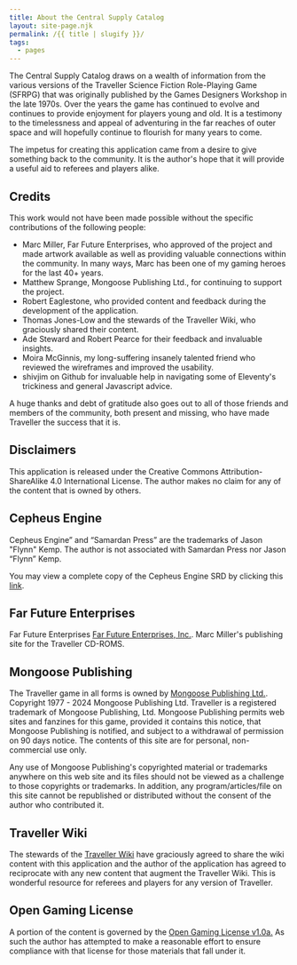 ```yaml
---
title: About the Central Supply Catalog
layout: site-page.njk
permalink: /{{ title | slugify }}/
tags:
  - pages
---
```


The Central Supply Catalog draws on a wealth of information from the various versions of the Traveller Science Fiction Role-Playing Game (SFRPG) that was originally published by the Games Designers Workshop in the late 1970s. Over the years the game has continued to evolve and continues to provide enjoyment for players young and old. It is a testimony to the timelessness and appeal of adventuring in the far reaches of outer space and will hopefully continue to flourish for many years to come.

The impetus for creating this application came from a desire to give something back to the community. It is the author's hope that it will provide a useful aid to referees and players alike.

## Credits

This work would not have been made possible without the specific contributions of the following people:

- Marc Miller, Far Future Enterprises, who approved of the project and made artwork available as well as providing valuable connections within the community. In many ways, Marc has been one of my gaming heroes for the last 40+ years.
- Matthew Sprange, Mongoose Publishing Ltd., for continuing to support the project.
- Robert Eaglestone, who provided content and feedback during the development of the application.
- Thomas Jones-Low and the stewards of the Traveller Wiki, who graciously shared their content.
- Ade Steward and Robert Pearce for their feedback and invaluable insights.
- Moira McGinnis, my long-suffering insanely talented friend who reviewed the wireframes and improved the usability.
- shivjim on Github for invaluable help in navigating some of Eleventy's trickiness and general Javascript advice.

A huge thanks and debt of gratitude also goes out to all of those friends and members of the community, both present and missing, who have made Traveller the success that it is.

<h2 id="disclaimers">Disclaimers</h2>

This application is released under the Creative Commons Attribution-ShareAlike 4.0 International License. The author makes no claim for any of the content that is owned by others.

## Cepheus Engine

Cepheus Engine” and “Samardan Press” are the trademarks of Jason "Flynn" Kemp. The author is not associated with Samardan Press nor Jason “Flynn” Kemp.

You may view a complete copy of the Cepheus Engine SRD by clicking this <a href="https://thetrove.is/Books/Cepheus%20Engine/CE%20-%20Cepheus%20Engine%20SRD.pdf" target="_blank">link</a>.

## Far Future Enterprises

Far Future Enterprises <a href="farfuture.net" target="_blank">Far Future Enterprises, Inc.</a>. Marc Miller's publishing site for the Traveller CD-ROMS.

## Mongoose Publishing

The Traveller game in all forms is owned by <a href="https://mongoosepublishing.com" target="_blank">Mongoose Publishing Ltd.</a>. Copyright 1977 - 2024 Mongoose Publishing Ltd. Traveller is a registered trademark of Mongoose Publishing, Ltd. Mongoose Publishing permits web sites and fanzines for this game, provided it contains this notice, that Mongoose Publishing is notified, and subject to a withdrawal of permission on 90 days notice. The contents of this site are for personal, non-commercial use only.

Any use of Mongoose Publishing's copyrighted material or trademarks anywhere on this web site and its files should not be viewed as a challenge to those copyrights or trademarks. In addition, any program/articles/file on this site cannot be republished or distributed without the consent of the author who contributed it.

## Traveller Wiki

The stewards of the <a href="https://wiki.travellerrpg.com/" target="_blank">Traveller Wiki</a> have graciously agreed to share the wiki content with this application and the author of the application has agreed to reciprocate with any new content that augment the Traveller Wiki. This is wonderful resource for referees and players for any version of Traveller.

## Open Gaming License

A portion of the content is governed by the <a href="https://www.d20srd.org/ogl.htm" target="_blank">Open Gaming License v1.0a.</a> As such the author has attempted to make a reasonable effort to ensure compliance with that license for those materials that fall under it.
